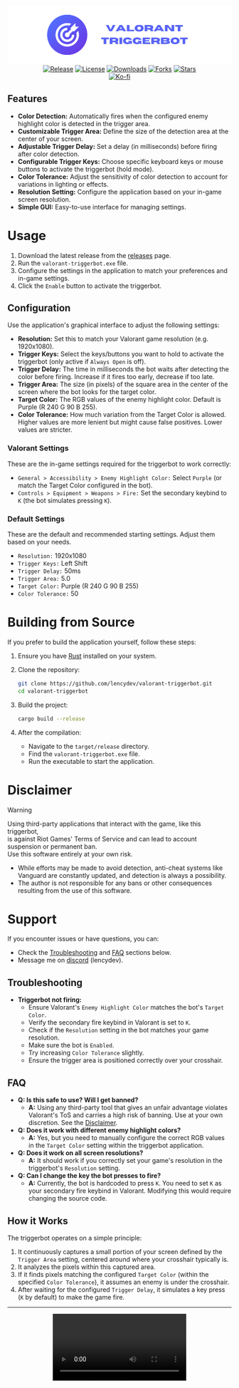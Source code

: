 <div align = "center">
  <img src = "../assets/header.png" alt = "header" />
  <br />
  <a href = "https://github.com/lencydev/valorant-triggerbot/releases/latest"><img src = "https://img.shields.io/github/v/release/lencydev/valorant-triggerbot?style=flat-square&color=5864F9" alt = "Release" /></a>
  <a href = "https://github.com/lencydev/valorant-triggerbot/blob/main/LICENSE"><img src = "https://img.shields.io/github/license/lencydev/valorant-triggerbot?style=flat-square&color=5864F9" alt = "License" /></a>
  <a href = "https://github.com/lencydev/valorant-triggerbot/releases"><img src = "https://img.shields.io/github/downloads/lencydev/valorant-triggerbot/total?style=flat-square&color=5864F9" alt = "Downloads" /></a>
  <a href = "https://github.com/lencydev/valorant-triggerbot/forks?include=active,archived,inactive,network&page=1&period=&sort_by=last_updated"><img src = "https://img.shields.io/github/forks/lencydev/valorant-triggerbot?style=flat-square&color=5864F9" alt = "Forks" /></a>
  <a href = "https://github.com/lencydev/valorant-triggerbot/stargazers"><img src = "https://img.shields.io/github/stars/lencydev/valorant-triggerbot?style=flat-square&color=5864F9" alt = "Stars" /></a>
  <br />
  <a href = "https://ko-fi.com/lencydev"><img src = "https://img.shields.io/badge/Supports%20on%20Ko--fi-FF6433?logo=ko-fi&logoColor=FFF&style=flat-square" alt = "Ko-fi" /></a>
</div>

## Features
- **Color Detection:** Automatically fires when the configured enemy highlight color is detected in the trigger area.
- **Customizable Trigger Area:** Define the size of the detection area at the center of your screen.
- **Adjustable Trigger Delay:** Set a delay (in milliseconds) before firing after color detection.
- **Configurable Trigger Keys:** Choose specific keyboard keys or mouse buttons to activate the triggerbot (hold mode).
- **Color Tolerance:** Adjust the sensitivity of color detection to account for variations in lighting or effects.
- **Resolution Setting:** Configure the application based on your in-game screen resolution.
- **Simple GUI:** Easy-to-use interface for managing settings.

# Usage
1. Download the latest release from the [releases](https://github.com/lencydev/valorant-triggerbot/releases) page.
2. Run the `valorant-triggerbot.exe` file.
3. Configure the settings in the application to match your preferences and in-game settings.
4. Click the `Enable` button to activate the triggerbot.

## Configuration
Use the application's graphical interface to adjust the following settings:

- **Resolution:** Set this to match your Valorant game resolution (e.g. 1920x1080).
- **Trigger Keys:** Select the keys/buttons you want to hold to activate the triggerbot (only active if `Always Open` is off).
- **Trigger Delay:** The time in milliseconds the bot waits after detecting the color before firing. Increase if it fires too early, decrease if too late.
- **Trigger Area:** The size (in pixels) of the square area in the center of the screen where the bot looks for the target color.
- **Target Color:** The RGB values of the enemy highlight color. Default is Purple (R 240 G 90 B 255).
- **Color Tolerance:** How much variation from the Target Color is allowed. Higher values are more lenient but might cause false positives. Lower values are stricter.

### Valorant Settings
These are the in-game settings required for the triggerbot to work correctly:
- `General > Accessibility > Enemy Highlight Color:` Select `Purple` (or match the Target Color configured in the bot).
- `Controls > Equipment > Weapons > Fire:` Set the secondary keybind to `K` (the bot simulates pressing `K`).

### Default Settings
These are the default and recommended starting settings.
Adjust them based on your needs.
- `Resolution:` 1920x1080
- `Trigger Keys:` Left Shift
- `Trigger Delay:` 50ms
- `Trigger Area:` 5.0
- `Target Color:` Purple (R 240 G 90 B 255)
- `Color Tolerance:` 50

# Building from Source
If you prefer to build the application yourself, follow these steps:

1. Ensure you have [Rust](https://www.rust-lang.org/tools/install) installed on your system.
2. Clone the repository:

   ```bash
   git clone https://github.com/lencydev/valorant-triggerbot.git
   cd valorant-triggerbot
   ```
3. Build the project:

   ```bash
   cargo build --release
   ```
4. After the compilation:
   - Navigate to the `target/release` directory.
   - Find the `valorant-triggerbot.exe` file.
   - Run the executable to start the application.

# Disclaimer
> [!WARNING]
> Using third-party applications that interact with the game, like this triggerbot,<br />
> is against Riot Games' Terms of Service and can lead to account suspension or permanent ban.<br />
> Use this software entirely at your own risk.

- While efforts may be made to avoid detection, anti-cheat systems like Vanguard are constantly updated, and detection is always a possibility.
- The author is not responsible for any bans or other consequences resulting from the use of this software.

# Support
If you encounter issues or have questions, you can:
- Check the [Troubleshooting](#troubleshooting) and [FAQ](#faq) sections below.
- Message me on [discord](https://discord.com/users/313738210729656332) (lencydev).

## Troubleshooting
- **Triggerbot not firing:**
    - Ensure Valorant's `Enemy Highlight Color` matches the bot's `Target Color`.
    - Verify the secondary fire keybind in Valorant is set to `K`.
    - Check if the `Resolution` setting in the bot matches your game resolution.
    - Make sure the bot is `Enabled`.
    - Try increasing `Color Tolerance` slightly.
    - Ensure the trigger area is positioned correctly over your crosshair.

## FAQ
- **Q: Is this safe to use? Will I get banned?**
  - **A:** Using any third-party tool that gives an unfair advantage violates Valorant's ToS and carries a high risk of banning. Use at your own discretion. See the [Disclaimer](#disclaimer).
- **Q: Does it work with different enemy highlight colors?**
  - **A:** Yes, but you need to manually configure the correct RGB values in the `Target Color` setting within the triggerbot application.
- **Q: Does it work on all screen resolutions?**
  - **A:** It should work if you correctly set your game's resolution in the triggerbot's `Resolution` setting.
- **Q: Can I change the key the bot presses to fire?**
  - **A:** Currently, the bot is hardcoded to press `K`. You need to set `K` as your secondary fire keybind in Valorant. Modifying this would require changing the source code.

## How it Works
The triggerbot operates on a simple principle:
1. It continuously captures a small portion of your screen defined by the `Trigger Area` setting, centered around where your crosshair typically is.
2. It analyzes the pixels within this captured area.
3. If it finds pixels matching the configured `Target Color` (within the specified `Color Tolerance`), it assumes an enemy is under the crosshair.
4. After waiting for the configured `Trigger Delay`, it simulates a key press (`K` by default) to make the game fire.

<hr />

<div align = "center">
  <video src = "https://github.com/user-attachments/assets/c2a3a180-24ae-4ed2-9c6d-b27732631dc2"></video>
</div>